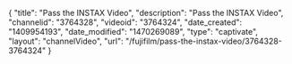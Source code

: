 {
    "title": "Pass the INSTAX Video",
    "description": "Pass the INSTAX Video",
    "channelid": "3764328",
    "videoid": "3764324",
    "date_created": "1409954193",
    "date_modified": "1470269089",
    "type": "captivate",
    "layout": "channelVideo",
    "url": "\/fujifilm\/pass-the-instax-video\/3764328-3764324"
}